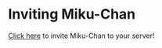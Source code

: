 <h1>Inviting Miku-Chan</h1>

[Click here](https://discordapp.com/oauth2/authorize?client_id=365649918142054410&scope=bot&permissions=66321471&response_type=code&redirect_uri=https://github.com/Incrested/Miku-Chan) to invite Miku-Chan to your server!

